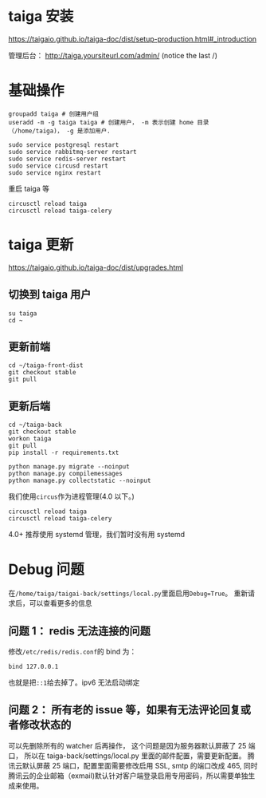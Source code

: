 # taiga 安装

https://taigaio.github.io/taiga-doc/dist/setup-production.html#_introduction

管理后台： http://taiga.yoursiteurl.com/admin/ (notice the last /)

# 基础操作

```
groupadd taiga # 创建用户组
useradd -m -g taiga taiga # 创建用户， -m 表示创建 home 目录（/home/taiga)， -g 是添加用户.

sudo service postgresql restart
sudo service rabbitmq-server restart
sudo service redis-server restart
sudo service circusd restart
sudo service nginx restart
```

重启 taiga 等

```
circusctl reload taiga
circusctl reload taiga-celery
```

# taiga 更新

https://taigaio.github.io/taiga-doc/dist/upgrades.html

## 切换到 taiga 用户

```
su taiga
cd ~
```

## 更新前端

```
cd ~/taiga-front-dist
git checkout stable
git pull
```

## 更新后端

```
cd ~/taiga-back
git checkout stable
workon taiga
git pull
pip install -r requirements.txt
```

```
python manage.py migrate --noinput
python manage.py compilemessages
python manage.py collectstatic --noinput
```

我们使用`circus`作为进程管理(4.0 以下。)

```
circusctl reload taiga
circusctl reload taiga-celery
```

4.0+ 推荐使用 systemd 管理，我们暂时没有用 systemd

# Debug 问题

在`/home/taiga/taigai-back/settings/local.py`里面启用`Debug=True`。 重新请求后，可以查看更多的信息

## 问题 1： redis 无法连接的问题

修改`/etc/redis/redis.conf`的 bind 为：

```
bind 127.0.0.1
```

也就是把`::1`给去掉了。ipv6 无法启动绑定

## 问题 2： 所有老的 issue 等，如果有无法评论回复或者修改状态的

可以先删除所有的 watcher 后再操作，
这个问题是因为服务器默认屏蔽了 25 端口， 所以在 taiga-back/settings/local.py 里面的邮件配置，需要更新配置。
腾讯云默认屏蔽 25 端口，配置里面需要修改启用 SSL, smtp 的端口改成 465, 同时腾讯云的企业邮箱（exmail)默认针对客户端登录启用专用密码，所以需要单独生成来使用。
